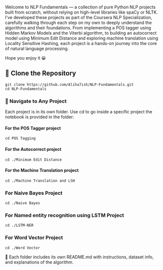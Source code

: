Welcome to NLP Fundamentals — a collection of pure Python NLP projects built from scratch, without relying on high-level libraries like spaCy or NLTK. I've developed these projects as part of the Coursera NLP Specialization, carefully walking through each step on my own to deeply understand the algorithms and their foundations.
From implementing a POS tagger using Hidden Markov Models and the Viterbi algorithm, to building an autocorrect model using Minimum Edit Distance and exploring machine translation using Locality Sensitive Hashing, each project is a hands-on journey into the core of natural language processing.

Hope you enjoy it 😀

## 🔄 Clone the Repository
```
git clone https://github.com/Aliha7ish/NLP-Fundamentals.git
cd NLP-Fundamentals
```
### 📂 Navigate to Any Project
Each project is in its own folder. Use cd to go inside a specific project the notebook is provided in the folder:

#### For the POS Tagger project
```
cd POS Tagging
```

#### For the Autocorrect project
```
cd ./Minimum Edit Distance
```

#### For the Machine Translation project
```
cd ./Machine Translation and LSH
```

### For Naive Bayes Project
```
cd ./Naive Bayes
```

### For Named entity recognition using LSTM Project
```
cd ./LSTM-NER
```

### For Word Vector Project
```
cd ./Word Vector
```

📝 Each folder includes its own README.md with instructions, dataset info, and explanations of the algorithm.
